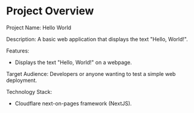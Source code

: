 # Project Overview

Project Name: Hello World

Description: A basic web application that displays the text "Hello, World!".

Features:

*   Displays the text "Hello, World!" on a webpage.

Target Audience: Developers or anyone wanting to test a simple web deployment.

Technology Stack:

*   Cloudflare next-on-pages framework (NextJS).